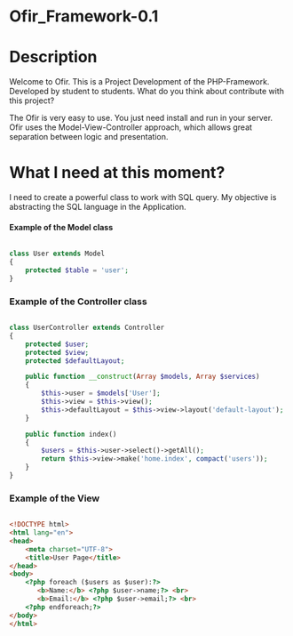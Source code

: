 # Ofir_Framework-0.1

# Description

Welcome to Ofir. This is a Project Development of the PHP-Framework. Developed by student to students. What do you think about contribute with this project?

<p>
The Ofir is very easy to use. You just need install and run in your server. <br>
Ofir uses the Model-View-Controller approach, which allows great separation between logic and presentation. 
</p>

# What I need at this moment?

I need to create a powerful class to work with SQL query. My objective is abstracting the SQL language in the Application.

<h4>Example of the Model class</h4>

```php

class User extends Model
{
    protected $table = 'user';
}

```

<h3>Example of the Controller class</h3>

```php

class UserController extends Controller 
{
    protected $user;
    protected $view;
    protected $defaultLayout;

    public function __construct(Array $models, Array $services)
    {
        $this->user = $models['User'];
        $this->view = $this->view();
        $this->defaultLayout = $this->view->layout('default-layout');
    }

    public function index()
    {
        $users = $this->user->select()->getAll();
        return $this->view->make('home.index', compact('users'));
    }
}

```

<h3>Example of the View</h3>

```html

<!DOCTYPE html>
<html lang="en">
<head>
    <meta charset="UTF-8">
    <title>User Page</title>
</head>
<body>
    <?php foreach ($users as $user):?>
       <b>Name:</b> <?php $user->name;?> <br>
       <b>Email:</b> <?php $user->email;?> <br>
    <?php endforeach;?>
</body>
</html>

```
